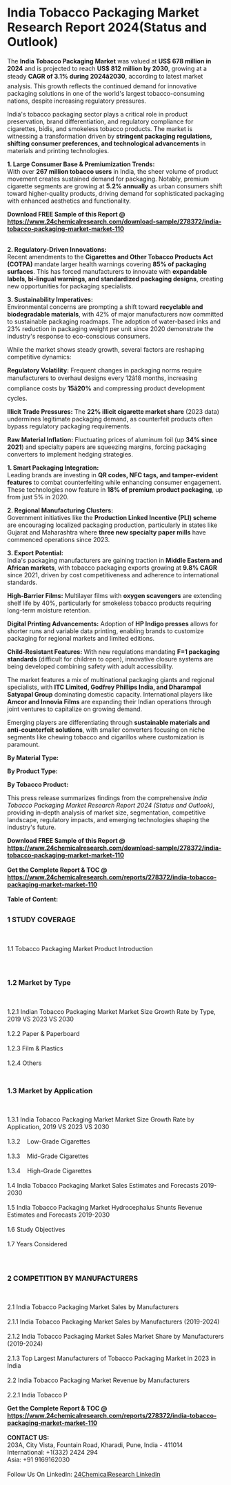 <h1>India Tobacco Packaging Market Research Report 2024(Status and Outlook)</h1><p>The <strong>India Tobacco Packaging Market</strong> was valued at <strong>US$ 678 million in 2024</strong> and is projected to reach <strong>US$ 812 million by 2030</strong>, growing at a steady <strong>CAGR of 3.1% during 2024â2030</strong>, according to latest market analysis. This growth reflects the continued demand for innovative packaging solutions in one of the world's largest tobacco-consuming nations, despite increasing regulatory pressures.</p><p>India's tobacco packaging sector plays a critical role in product preservation, brand differentiation, and regulatory compliance for cigarettes, bidis, and smokeless tobacco products. The market is witnessing a transformation driven by <strong>stringent packaging regulations, shifting consumer preferences, and technological advancements</strong> in materials and printing technologies.</p><p><strong>1. Large Consumer Base &amp; Premiumization Trends:</strong><br>
With over <strong>267 million tobacco users</strong> in India, the sheer volume of product movement creates sustained demand for packaging. Notably, premium cigarette segments are growing at <strong>5.2% annually</strong> as urban consumers shift toward higher-quality products, driving demand for sophisticated packaging with enhanced aesthetics and functionality.</p><div><b>Download FREE Sample of this Report @ 
            <a href="https://www.24chemicalresearch.com/download-sample/278372/india-tobacco-packaging-market-market-110">
            https://www.24chemicalresearch.com/download-sample/278372/india-tobacco-packaging-market-market-110</a></b></div><br><p><strong>2. Regulatory-Driven Innovations:</strong><br>
Recent amendments to the <strong>Cigarettes and Other Tobacco Products Act (COTPA)</strong> mandate larger health warnings covering <strong>85% of packaging surfaces</strong>. This has forced manufacturers to innovate with <strong>expandable labels, bi-lingual warnings, and standardized packaging designs</strong>, creating new opportunities for packaging specialists.</p><p><strong>3. Sustainability Imperatives:</strong><br>
Environmental concerns are prompting a shift toward <strong>recyclable and biodegradable materials</strong>, with 42% of major manufacturers now committed to sustainable packaging roadmaps. The adoption of water-based inks and 23% reduction in packaging weight per unit since 2020 demonstrate the industry's response to eco-conscious consumers.</p><p>While the market shows steady growth, several factors are reshaping competitive dynamics:</p><p><strong>Regulatory Volatility:</strong> Frequent changes in packaging norms require manufacturers to overhaul designs every 12â18 months, increasing compliance costs by <strong>15â20%</strong> and compressing product development cycles.</p><p><strong>Illicit Trade Pressures:</strong> The <strong>22% illicit cigarette market share</strong> (2023 data) undermines legitimate packaging demand, as counterfeit products often bypass regulatory packaging requirements.</p><p><strong>Raw Material Inflation:</strong> Fluctuating prices of aluminum foil (up <strong>34% since 2021</strong>) and specialty papers are squeezing margins, forcing packaging converters to implement hedging strategies.</p><p><strong>1. Smart Packaging Integration:</strong><br>
Leading brands are investing in <strong>QR codes, NFC tags, and tamper-evident features</strong> to combat counterfeiting while enhancing consumer engagement. These technologies now feature in <strong>18% of premium product packaging</strong>, up from just 5% in 2020.</p><p><strong>2. Regional Manufacturing Clusters:</strong><br>
Government initiatives like the <strong>Production Linked Incentive (PLI) scheme</strong> are encouraging localized packaging production, particularly in states like Gujarat and Maharashtra where <strong>three new specialty paper mills</strong> have commenced operations since 2023.</p><p><strong>3. Export Potential:</strong><br>
India's packaging manufacturers are gaining traction in <strong>Middle Eastern and African markets</strong>, with tobacco packaging exports growing at <strong>9.8% CAGR</strong> since 2021, driven by cost competitiveness and adherence to international standards.</p><p><strong>High-Barrier Films:</strong> Multilayer films with <strong>oxygen scavengers</strong> are extending shelf life by 40%, particularly for smokeless tobacco products requiring long-term moisture retention.</p><p><strong>Digital Printing Advancements:</strong> Adoption of <strong>HP Indigo presses</strong> allows for shorter runs and variable data printing, enabling brands to customize packaging for regional markets and limited editions.</p><p><strong>Child-Resistant Features:</strong> With new regulations mandating <strong>F=1 packaging standards</strong> (difficult for children to open), innovative closure systems are being developed combining safety with adult accessibility.</p><p>The market features a mix of multinational packaging giants and regional specialists, with <strong>ITC Limited, Godfrey Phillips India, and Dharampal Satyapal Group</strong> dominating domestic capacity. International players like <strong>Amcor and Innovia Films</strong> are expanding their Indian operations through joint ventures to capitalize on growing demand.</p><p>Emerging players are differentiating through <strong>sustainable materials and anti-counterfeit solutions</strong>, with smaller converters focusing on niche segments like chewing tobacco and cigarillos where customization is paramount.</p><p><strong>By Material Type:</strong></p><p><strong>By Product Type:</strong></p><p><strong>By Tobacco Product:</strong></p><p>This press release summarizes findings from the comprehensive <em>India Tobacco Packaging Market Research Report 2024 (Status and Outlook)</em>, providing in-depth analysis of market size, segmentation, competitive landscape, regulatory impacts, and emerging technologies shaping the industry's future.</p><div><b>Download FREE Sample of this Report @ 
            <a href="https://www.24chemicalresearch.com/download-sample/278372/india-tobacco-packaging-market-market-110">
            https://www.24chemicalresearch.com/download-sample/278372/india-tobacco-packaging-market-market-110</a></b></div><br><div><b>Get the Complete Report & TOC @ 
            <a href="https://www.24chemicalresearch.com/reports/278372/india-tobacco-packaging-market-market-110">
            https://www.24chemicalresearch.com/reports/278372/india-tobacco-packaging-market-market-110</a></b></div><br>
            <b>Table of Content:</b><p><h2><span style="font-size:16px"><strong>1 STUDY COVERAGE</strong></span></h2><br />
<p>1.1 Tobacco Packaging Market Product Introduction</p><br />
<h2><span style="font-size:16px"><strong>1.2 Market by Type</strong></span></h2><br />
<p>1.2.1 Indian Tobacco Packaging Market Market Size Growth Rate by Type, 2019 VS 2023 VS 2030<br /><br />
1.2.2 Paper & Paperboard&nbsp;&nbsp; &nbsp;<br /><br />
1.2.3 Film & Plastics<br /><br />
1.2.4 Others<br /><br />
<h2><span style="font-size:16px"><strong>1.3 Market by Application</strong></span></h2><br />
<p>1.3.1 India Tobacco Packaging Market Market Size Growth Rate by Application, 2019 VS 2023 VS 2030<br /><br />
1.3.2&nbsp;&nbsp; &nbsp;Low-Grade Cigarettes<br /><br />
1.3.3&nbsp;&nbsp; &nbsp;Mid-Grade Cigarettes<br /><br />
1.3.4&nbsp;&nbsp; &nbsp;High-Grade Cigarettes<br /><br />
1.4 India Tobacco Packaging Market Sales Estimates and Forecasts 2019-2030<br /><br />
1.5 India Tobacco Packaging Market Hydrocephalus Shunts Revenue Estimates and Forecasts 2019-2030<br /><br />
1.6 Study Objectives<br /><br />
1.7 Years Considered</p><br />
<h2><span style="font-size:16px"><strong>2 COMPETITION BY MANUFACTURERS</strong></span></h2><br />
<p>2.1 India Tobacco Packaging Market Sales by Manufacturers<br /><br />
2.1.1 India Tobacco Packaging Market Sales by Manufacturers (2019-2024)<br /><br />
2.1.2 India Tobacco Packaging Market Sales Market Share by Manufacturers (2019-2024)<br /><br />
2.1.3 Top Largest Manufacturers of Tobacco Packaging Market in 2023 in India<br /><br />
2.2 India Tobacco Packaging Market Revenue by Manufacturers<br /><br />
2.2.1 India Tobacco P</p><div><b>Get the Complete Report & TOC @ 
            <a href="https://www.24chemicalresearch.com/reports/278372/india-tobacco-packaging-market-market-110">
            https://www.24chemicalresearch.com/reports/278372/india-tobacco-packaging-market-market-110</a></b></div><br><b>CONTACT US:</b><br>
            203A, City Vista, Fountain Road, Kharadi, Pune, India - 411014<br>
            International: +1(332) 2424 294<br>
            Asia: +91 9169162030 <br><br>
            Follow Us On LinkedIn: <a href="https://www.linkedin.com/company/24chemicalresearch/">24ChemicalResearch LinkedIn</a>